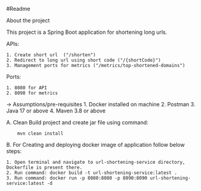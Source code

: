 #Readme


About the project

This project is a Spring Boot application for shortening long urls.

APIs:

    1. Create short url  ("/shorten")
    2. Redirect to long url using short code ("/{shortCode}")
    3. Management ports for metrics ("/metrics/top-shortened-domains")

Ports:

    1. 8080 for API
    2. 8090 for metrics

-> Assumptions/pre-requisites
    1. Docker installed on machine
    2. Postman
    3. Java 17 or above
    4. Maven 3.8 or above

A. Clean Build project and create jar file using command: 
        
        mvn clean install

B. For Creating and deploying docker image of application follow below steps:

    1. Open terminal and navigate to url-shortening-service directory, Dockerfile is present there.
    2. Run command: docker build -t url-shortening-service:latest .
    3. Run command: docker run -p 8080:8080 -p 8090:8090 url-shortening-service:latest -d